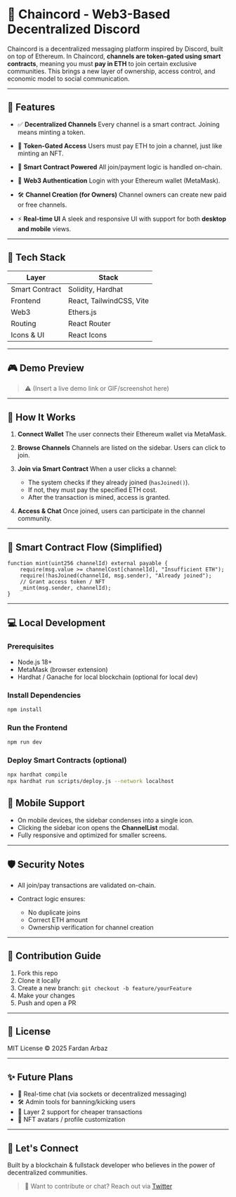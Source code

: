 # 📱 Chaincord - Web3-Based Decentralized Discord

Chaincord is a decentralized messaging platform inspired by Discord, built on top of Ethereum. In Chaincord, **channels are token-gated using smart contracts**, meaning you must **pay in ETH** to join certain exclusive communities. This brings a new layer of ownership, access control, and economic model to social communication.

---

## 🚀 Features

* ✅ **Decentralized Channels**
  Every channel is a smart contract. Joining means minting a token.

* 🔐 **Token-Gated Access**
  Users must pay ETH to join a channel, just like minting an NFT.

* 🧀 **Smart Contract Powered**
  All join/payment logic is handled on-chain.

* 👛 **Web3 Authentication**
  Login with your Ethereum wallet (MetaMask).

* 🛠️ **Channel Creation (for Owners)**
  Channel owners can create new paid or free channels.

* ⚡ **Real-time UI**
  A sleek and responsive UI with support for both **desktop and mobile** views.

---

## 🧹 Tech Stack

| Layer          | Stack                                |
| -------------- | ------------------------------------ |
| Smart Contract | Solidity, Hardhat                    |
| Frontend       | React, TailwindCSS, Vite             |
| Web3           | Ethers.js                            |
| Routing        | React Router                         |
| Icons & UI     | React Icons                          |

---

## 🎮 Demo Preview

> ⚠️ (Insert a live demo link or GIF/screenshot here)

---

## 🦪 How It Works

1. **Connect Wallet**
   The user connects their Ethereum wallet via MetaMask.

2. **Browse Channels**
   Channels are listed on the sidebar. Users can click to join.

3. **Join via Smart Contract**
   When a user clicks a channel:

   * The system checks if they already joined (`hasJoined()`).
   * If not, they must pay the specified ETH cost.
   * After the transaction is mined, access is granted.

4. **Access & Chat**
   Once joined, users can participate in the channel community.

---

## 🧵 Smart Contract Flow (Simplified)

```solidity
function mint(uint256 channelId) external payable {
    require(msg.value >= channelCost[channelId], "Insufficient ETH");
    require(!hasJoined(channelId, msg.sender), "Already joined");
    // Grant access token / NFT
    _mint(msg.sender, channelId);
}
```

---

## 💻 Local Development

### Prerequisites

* Node.js 18+
* MetaMask (browser extension)
* Hardhat / Ganache for local blockchain (optional for local dev)

### Install Dependencies

```bash
npm install
```

### Run the Frontend

```bash
npm run dev
```

### Deploy Smart Contracts (optional)

```bash
npx hardhat compile
npx hardhat run scripts/deploy.js --network localhost
```

## 📱 Mobile Support

* On mobile devices, the sidebar condenses into a single icon.
* Clicking the sidebar icon opens the **ChannelList** modal.
* Fully responsive and optimized for smaller screens.

---

## 🛡️ Security Notes

* All join/pay transactions are validated on-chain.
* Contract logic ensures:

  * No duplicate joins
  * Correct ETH amount
  * Ownership verification for channel creation

---

## 🙌 Contribution Guide

1. Fork this repo
2. Clone it locally
3. Create a new branch: `git checkout -b feature/yourFeature`
4. Make your changes
5. Push and open a PR

---

## 📖 License

MIT License © 2025 Fardan Arbaz

---

## ✨ Future Plans

* 💬 Real-time chat (via sockets or decentralized messaging)
* 🛠️ Admin tools for banning/kicking users
* 🌉 Layer 2 support for cheaper transactions
* 🎨 NFT avatars / profile customization

---

## 🤝 Let's Connect

Built by a blockchain & fullstack developer who believes in the power of decentralized communities.

> 💬 Want to contribute or chat? Reach out via [Twitter](https://www.instagram.com/frdn.arbzz/)
